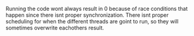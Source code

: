 Running the code wont always result in 0 because of race conditions that happen since there isnt proper synchronization. There isnt proper scheduling for when the different threads are goint to run, so they will sometimes overwrite eachothers result.